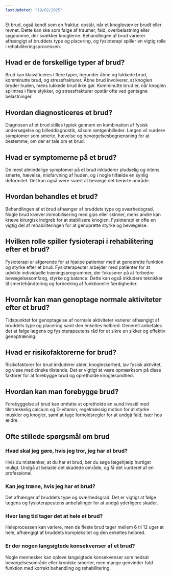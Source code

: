 ```yaml
---
lastUpdated: "19/02/2025"
---
```


Et brud, også kendt som en fraktur, opstår, når et knoglevæv er brudt eller revnet. Dette kan ske som følge af traumer, fald, overbelastning eller sygdomme, der svækker knoglerne. Behandlingen af brud varierer afhængigt af bruddets type og placering, og fysioterapi spiller en vigtig rolle i rehabiliteringsprocessen.

## Hvad er de forskellige typer af brud?

Brud kan klassificeres i flere typer, herunder åbne og lukkede brud, komminutte brud, og stressfrakturer. Åbne brud involverer, at knoglen bryder huden, mens lukkede brud ikke gør. Komminutte brud er, når knoglen splintres i flere stykker, og stressfrakturer opstår ofte ved gentagne belastninger.

## Hvordan diagnosticeres et brud?

Diagnosen af et brud stilles typisk gennem en kombination af fysisk undersøgelse og billeddiagnostik, såsom røntgenbilleder. Lægen vil vurdere symptomer som smerte, hævelse og bevægelsesbegrænsning for at bestemme, om der er tale om et brud.

## Hvad er symptomerne på et brud?

De mest almindelige symptomer på et brud inkluderer pludselig og intens smerte, hævelse, misfarvning af huden, og i nogle tilfælde en synlig deformitet. Det kan også være svært at bevæge det berørte område.

## Hvordan behandles et brud?

Behandlingen af et brud afhænger af bruddets type og sværhedsgrad. Nogle brud kræver immobilisering med gips eller skinner, mens andre kan kræve kirurgisk indgreb for at stabilisere knoglen. Fysioterapi er ofte en vigtig del af rehabiliteringen for at genoprette styrke og bevægelse.

## Hvilken rolle spiller fysioterapi i rehabilitering efter et brud?

Fysioterapi er afgørende for at hjælpe patienter med at genoprette funktion og styrke efter et brud. Fysioterapeuter arbejder med patienter for at udvikle individuelle træningsprogrammer, der fokuserer på at forbedre bevægelsesomfang, styrke og balance. Dette kan også inkludere teknikker til smertehåndtering og forbedring af funktionelle færdigheder.

## Hvornår kan man genoptage normale aktiviteter efter et brud?

Tidspunktet for genoptagelse af normale aktiviteter varierer afhængigt af bruddets type og placering samt den enkeltes helbred. Generelt anbefales det at følge lægens og fysioterapeutens råd for at sikre en sikker og effektiv genoptræning.

## Hvad er risikofaktorerne for brud?

Risikofaktorer for brud inkluderer alder, knogleskørhed, lav fysisk aktivitet, og visse medicinske tilstande. Det er vigtigt at være opmærksom på disse faktorer for at forebygge brud og opretholde knoglesundhed.

## Hvordan kan man forebygge brud?

Forebyggelse af brud kan omfatte at opretholde en sund livsstil med tilstrækkelig calcium og D-vitamin, regelmæssig motion for at styrke muskler og knogler, samt at tage forholdsregler for at undgå fald, især hos ældre.

## Ofte stillede spørgsmål om brud

### Hvad skal jeg gøre, hvis jeg tror, jeg har et brud?

Hvis du mistænker, at du har et brud, bør du søge lægehjælp hurtigst muligt. Undgå at belaste det skadede område, og få det vurderet af en professionel.

### Kan jeg træne, hvis jeg har et brud?

Det afhænger af bruddets type og sværhedsgrad. Det er vigtigt at følge lægens og fysioterapeutens anbefalinger for at undgå yderligere skader.

### Hvor lang tid tager det at hele et brud?

Heleprocessen kan variere, men de fleste brud tager mellem 6 til 12 uger at hele, afhængigt af bruddets kompleksitet og den enkeltes helbred.

### Er der nogen langsigtede konsekvenser af et brud?

Nogle mennesker kan opleve langsigtede konsekvenser som nedsat bevægelsesområde eller kroniske smerter, men mange genvinder fuld funktion med korrekt behandling og rehabilitering.
